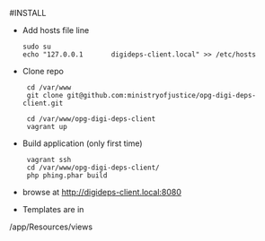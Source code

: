 #INSTALL

  * Add hosts file line
    
        sudo su
        echo "127.0.0.1       digideps-client.local" >> /etc/hosts

 * Clone repo
 
        cd /var/www
        git clone git@github.com:ministryofjustice/opg-digi-deps-client.git
    
        cd /var/www/opg-digi-deps-client
        vagrant up

 * Build application (only first time)

        vagrant ssh
        cd /var/www/opg-digi-deps-client/
        php phing.phar build

 *  browse at http://digideps-client.local:8080

 * Templates are in 

/app/Resources/views


